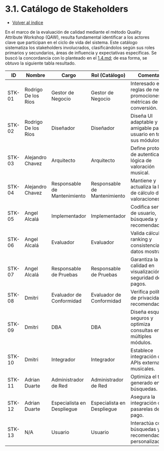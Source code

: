 # 3.1. Catálogo de Stakeholders
- [Volver al índice](/3/3.md)

En el marco de la evaluación de calidad mediante el método Quality Attribute Workshop (QAW), resulta fundamental identificar a los actores clave que participan en el ciclo de vida del sistema. Este catálogo sistematiza los stakeholders involucrados, clasificándolos según sus roles primarios y secundarios, áreas de influencia y expectativas específicas. Se buscó la concordancia con lo planteado en el [1.4.md](/1/1.4/1.4.md); de esa forma, se obtuvo la siguiente tabla resultado.

| ID      | Nombre              | Cargo                          | Rol (Catálogo)               | Comentario                                                                 |
|---------|---------------------|--------------------------------|------------------------------|----------------------------------------------------------------------------|
| STK-01  | Rodrigo De los Ríos | Gestor de Negocio              | Gestor de Negocio            | Interesado en reglas de negocio, promociones y métricas de conversión.    |
| STK-02  | Rodrigo De los Ríos | Diseñador                      | Diseñador                    | Diseña UI adaptable y amigable para el usuario en todos sus módulos.       |
| STK-03  | Alejandro Chavez    | Arquitecto                     | Arquitecto                   | Define protocolos de autenticación y lógica de valoración musical.        |
| STK-04  | Alejandro Chavez    | Responsable de Mantenimiento   | Responsable de Mantenimiento | Mantiene y actualiza la lógica de cálculo de valoraciones.                |
| STK-05  | Angel Alcalá        | Implementador                  | Implementador                | Codifica servicios de usuario, búsqueda y recomendaciones.                |
| STK-06  | Angel Alcalá        | Evaluador                      | Evaluador                    | Valida cálculos de ranking y consistencia de datos mostrados.             |
| STK-07  | Angel Alcalá        | Responsable de Pruebas         | Responsable de Pruebas       | Garantiza la calidad en visualización y seguridad de pagos.               |
| STK-08  | Dmitri              | Evaluador de Conformidad       | Evaluador de Conformidad     | Verifica políticas de privacidad en recomendaciones.                      |
| STK-09  | Dmitri             | DBA                            | DBA                          | Diseña esquemas seguros y optimiza consultas en múltiples módulos.        |
| STK-10  | Dmitri             | Integrador                     | Integrador                   | Establece integración con APIs externas musicales.                        |
| STK-11  | Adrian Duarte       | Administrador de Red           | Administrador de Red         | Optimiza el tráfico generado en búsquedas.                                |
| STK-12  | Adrian Duarte       | Especialista en Despliegue     | Especialista en Despliegue   | Asegura la integración con pasarelas de pago.                             |
| STK-13  | N/A                 | Usuario                        | Usuario                      | Interactúa con búsquedas y recomendaciones personalizadas.                |